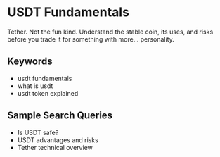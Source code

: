 # USDT Fundamentals

Tether. Not the fun kind. Understand the stable coin, its uses, and risks before you trade it for something with more… personality.

## Keywords
- usdt fundamentals
- what is usdt
- usdt token explained

## Sample Search Queries
- Is USDT safe?
- USDT advantages and risks
- Tether technical overview